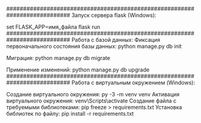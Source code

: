 ###########################################################################
Запуск сервера flask (Windows): 

set FLASK_APP=имя_файла
flask run
###########################################################################
Работа с базой данных:
Фиксация первоначального состояния базы данных:
python manage.py db init

Миграция:
python manage.py db migrate

Применение изменений:
python manage.py db upgrade
###########################################################################
Работа с виртуальным окружением (Windows):

Создание виртуального окружения: py -3 -m venv venv
Активация виртуального окружения: venv\Scripts\activate
Создание файла с требуемыми библиотеками: pip freeze > requirements.txt
Установка библиотек по файлу: pip install -r requirements.txt